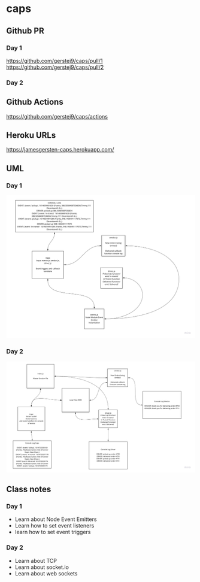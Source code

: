 # caps

## Github PR
### Day 1
https://github.com/gerstej9/caps/pull/1
https://github.com/gerstej9/caps/pull/2
### Day 2

## Github Actions
https://github.com/gerstej9/caps/actions

## Heroku URLs
https://jamesgersten-caps.herokuapp.com/

## UML
### Day 1
![](./assets/UML_lab11.jpg)

### Day 2
![](./assets/UML_lab12.jpg)

## Class notes
### Day 1
* Learn about Node Event Emitters
* Learn how to set event listeners
* learn how to set event triggers
### Day 2
* Learn about TCP
* Learn about socket.io
* Learn about web sockets